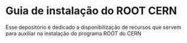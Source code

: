 # Guia de instalação do ROOT CERN
 Esse depositório é dedicado a disponibilização de recursos que servem para auxiliar na instalação do programa ROOT do CERN

